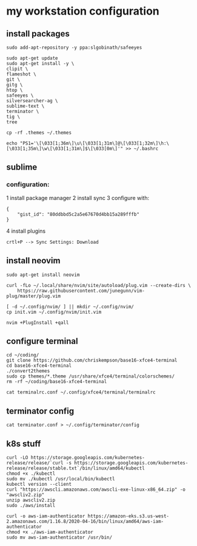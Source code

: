 # my workstation configuration

## install packages
```
sudo add-apt-repository -y ppa:slgobinath/safeeyes

sudo apt-get update
sudo apt-get install -y \
clipit \
flameshot \
git \
gitg \
htop \
safeeyes \
silversearcher-ag \
sublime-text \
terminator \
tig \
tree

cp -rf .themes ~/.themes

echo "PS1='\[\033[1;36m\]\u\[\033[1;31m\]@\[\033[1;32m\]\h:\[\033[1;35m\]\w\[\033[1;31m\]$\[\033[0m\]'" >> ~/.bashrc
```


## sublime

### configuration:
1 install package manager
2 install sync 
3 configure with:
```
{
    "gist_id": "80ddbbd5c2a5e67670d4bb15a289fffb"
}

```
4 install plugins
```
crtl+P --> Sync Settings: Download
```


## install neovim

```
sudo apt-get install neovim

curl -fLo ~/.local/share/nvim/site/autoload/plug.vim --create-dirs \
    https://raw.githubusercontent.com/junegunn/vim-plug/master/plug.vim

[ -d ~/.config/nvim/ ] || mkdir ~/.config/nvim/
cp init.vim ~/.config/nvim/init.vim

nvim +PlugInstall +qall
```

## configure terminal

```
cd ~/coding/
git clone https://github.com/chriskempson/base16-xfce4-terminal
cd base16-xfce4-terminal
./convert2themes
sudo cp themes/*.theme /usr/share/xfce4/terminal/colorschemes/
rm -rf ~/coding/base16-xfce4-terminal
```

```
cat terminalrc.conf ~/.config/xfce4/terminal/terminalrc
```

## terminator config

```
cat terminator.conf > ~/.config/terminator/config
```

## k8s stuff

```
curl -LO https://storage.googleapis.com/kubernetes-release/release/`curl -s https://storage.googleapis.com/kubernetes-release/release/stable.txt`/bin/linux/amd64/kubectl
chmod +x ./kubectl
sudo mv ./kubectl /usr/local/bin/kubectl
kubectl version --client
curl "https://awscli.amazonaws.com/awscli-exe-linux-x86_64.zip" -o "awscliv2.zip"
unzip awscliv2.zip
sudo ./aws/install

curl -o aws-iam-authenticator https://amazon-eks.s3.us-west-2.amazonaws.com/1.16.8/2020-04-16/bin/linux/amd64/aws-iam-authenticator
chmod +x ./aws-iam-authenticator
sudo mv aws-iam-authenticator /usr/bin/
```